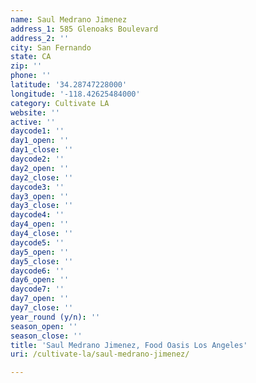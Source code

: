```yaml
---
name: Saul Medrano Jimenez
address_1: 585 Glenoaks Boulevard
address_2: ''
city: San Fernando
state: CA
zip: ''
phone: ''
latitude: '34.28747228000'
longitude: '-118.42625484000'
category: Cultivate LA
website: ''
active: ''
daycode1: ''
day1_open: ''
day1_close: ''
daycode2: ''
day2_open: ''
day2_close: ''
daycode3: ''
day3_open: ''
day3_close: ''
daycode4: ''
day4_open: ''
day4_close: ''
daycode5: ''
day5_open: ''
day5_close: ''
daycode6: ''
day6_open: ''
daycode7: ''
day7_open: ''
day7_close: ''
year_round (y/n): ''
season_open: ''
season_close: ''
title: 'Saul Medrano Jimenez, Food Oasis Los Angeles'
uri: /cultivate-la/saul-medrano-jimenez/

---
```


